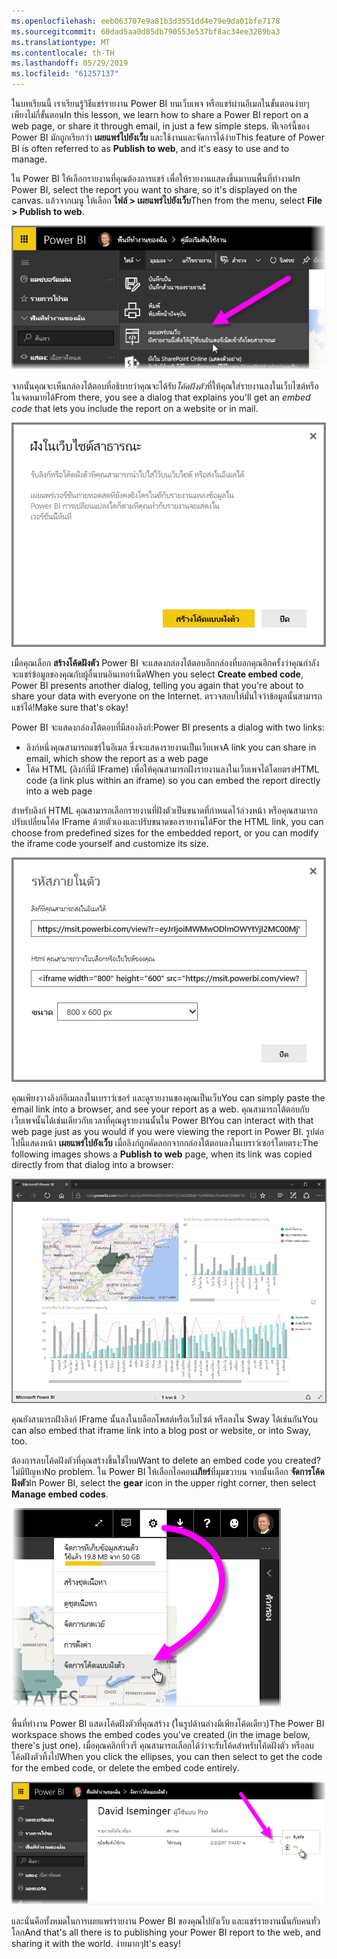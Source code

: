 ```yaml
---
ms.openlocfilehash: eeb063707e9a81b3d3551dd4e79e9da01bfe7178
ms.sourcegitcommit: 60dad5aa0d85db790553e537bf8ac34ee3289ba3
ms.translationtype: MT
ms.contentlocale: th-TH
ms.lasthandoff: 05/29/2019
ms.locfileid: "61257137"
---
```

<span data-ttu-id="87f2e-101">ในบทเรียนนี้ เราเรียนรู้วิธีแชร์รายงาน Power BI บนเว็บเพจ หรือแชร์ผ่านอีเมลในขั้นตอนง่ายๆ เพียงไม่กี่ขั้นตอน</span><span class="sxs-lookup"><span data-stu-id="87f2e-101">In this lesson, we learn how to share a Power BI report on a web page, or share it through email, in just a few simple steps.</span></span> <span data-ttu-id="87f2e-102">ฟีเจอร์นี้ของ Power BI มักถูกเรียกว่า **เผยแพร่ไปยังเว็บ** และใช้งานและจัดการได้ง่าย</span><span class="sxs-lookup"><span data-stu-id="87f2e-102">This feature of Power BI is often referred to as **Publish to web**, and it's easy to use and to manage.</span></span>

<span data-ttu-id="87f2e-103">ใน Power BI ให้เลือกรายงานที่คุณต้องการแชร์ เพื่อให้รายงานแสดงขึ้นมาบนพื้นที่ทำงาน</span><span class="sxs-lookup"><span data-stu-id="87f2e-103">In Power BI, select the report you want to share, so it's displayed on the canvas.</span></span> <span data-ttu-id="87f2e-104">แล้วจากเมนู ให้เลือก **ไฟล์ > เผยแพร่ไปยังเว็บ**</span><span class="sxs-lookup"><span data-stu-id="87f2e-104">Then from the menu, select **File > Publish to web**.</span></span>

![](media/6-6-publish-to-web/6-6_1a.png)

<span data-ttu-id="87f2e-105">จากนั้นคุณจะเห็นกล่องโต้ตอบที่อธิบายว่าคุณจะได้รับ*โค้ดฝังตัว*ที่ให้คุณใส่รายงานลงในเว็บไซต์หรือในจดหมายได้</span><span class="sxs-lookup"><span data-stu-id="87f2e-105">From there, you see a dialog that explains you'll get an *embed code* that lets you include the report on a website or in mail.</span></span>

![](media/6-6-publish-to-web/6-6_2.png)

<span data-ttu-id="87f2e-106">เมื่อคุณเลือก **สร้างโค้ดฝังตัว** Power BI จะแสดงกล่องโต้ตอบอีกกล่องที่บอกคุณอีกครั้งว่าคุณกำลังจะแชร์ข้อมูลของคุณกับผู้อื่นบนอินเทอร์เน็ต</span><span class="sxs-lookup"><span data-stu-id="87f2e-106">When you select **Create embed code**, Power BI presents another dialog, telling you again that you're about to share your data with everyone on the Internet.</span></span> <span data-ttu-id="87f2e-107">ตรวจสอบให้มั่นใจว่าข้อมูลนั้นสามารถแชร์ได้!</span><span class="sxs-lookup"><span data-stu-id="87f2e-107">Make sure that's okay!</span></span>

<span data-ttu-id="87f2e-108">Power BI จะแสดงกล่องโต้ตอบที่มีสองลิงก์:</span><span class="sxs-lookup"><span data-stu-id="87f2e-108">Power BI presents a dialog with two links:</span></span>

* <span data-ttu-id="87f2e-109">ลิงก์หนึ่งคุณสามารถแชร์ในอีเมล ซึ่งจะแสดงรายงานเป็นเว็บเพจ</span><span class="sxs-lookup"><span data-stu-id="87f2e-109">A link you can share in email, which show the report as a web page</span></span>
* <span data-ttu-id="87f2e-110">โค้ด HTML (ลิงก์ที่มี IFrame) เพื่อให้คุณสามารถฝังรายงานลงในเว็บเพจได้โดยตรง</span><span class="sxs-lookup"><span data-stu-id="87f2e-110">HTML code (a link plus within an iframe) so you can embed the report directly into a web page</span></span>

<span data-ttu-id="87f2e-111">สำหรับลิงก์ HTML คุณสามารถเลือกรายงานที่ฝังตัวเป็นขนาดที่กำหนดไว้ล่วงหน้า หรือคุณสามารถปรับเปลี่ยนโค้ด IFrame ด้วยตัวเองและปรับขนาดของรายงานได้</span><span class="sxs-lookup"><span data-stu-id="87f2e-111">For the HTML link, you can choose from predefined sizes for the embedded report, or you can modify the iframe code yourself and customize its size.</span></span>

![](media/6-6-publish-to-web/6-6_3.png)

<span data-ttu-id="87f2e-112">คุณเพียงวางลิงก์อีเมลลงในเบราว์เซอร์ และดูรายงานของคุณเป็นเว็บ</span><span class="sxs-lookup"><span data-stu-id="87f2e-112">You can simply paste the email link into a browser, and see your report as a web.</span></span> <span data-ttu-id="87f2e-113">คุณสามารถโต้ตอบกับเว็บเพจนั้นได้เช่นเดียวกับเวลาที่คุณดูรายงานนั้นใน Power BI</span><span class="sxs-lookup"><span data-stu-id="87f2e-113">You can interact with that web page just as you would if you were viewing the report in Power BI.</span></span> <span data-ttu-id="87f2e-114">รูปต่อไปนี้แสดงหน้า **เผยแพร่ไปยังเว็บ** เมื่อลิงก์ถูกคัดลอกจากกล่องโต้ตอบลงในเบราว์เซอร์โดยตรง:</span><span class="sxs-lookup"><span data-stu-id="87f2e-114">The following images shows a **Publish to web** page, when its link was copied directly from that dialog into a browser:</span></span>

![](media/6-6-publish-to-web/6-6_4.png)

<span data-ttu-id="87f2e-115">คุณยังสามารถฝังลิงก์ IFrame นั้นลงในบล็อกโพสต์หรือเว็บไซต์ หรือลงใน Sway ได้เช่นกัน</span><span class="sxs-lookup"><span data-stu-id="87f2e-115">You can also embed that iframe link into a blog post or website, or into Sway, too.</span></span>

<span data-ttu-id="87f2e-116">ต้องการลบโค้ดฝังตัวที่คุณสร้างขึ้นใช่ไหม</span><span class="sxs-lookup"><span data-stu-id="87f2e-116">Want to delete an embed code you created?</span></span> <span data-ttu-id="87f2e-117">ไม่มีปัญหา</span><span class="sxs-lookup"><span data-stu-id="87f2e-117">No problem.</span></span> <span data-ttu-id="87f2e-118">ใน Power BI ให้เลือกไอคอน**เกียร์**ที่มุมขวาบน จากนั้นเลือก **จัดการโค้ดฝังตัว**</span><span class="sxs-lookup"><span data-stu-id="87f2e-118">In Power BI, select the **gear** icon in the upper right corner, then select **Manage embed codes**.</span></span>

![](media/6-6-publish-to-web/6-6_5.png)

<span data-ttu-id="87f2e-119">พื้นที่ทำงาน Power BI แสดงโค้ดฝังตัวที่คุณสร้าง (ในรูปด้านล่างมีเพียงโค้ดเดียว)</span><span class="sxs-lookup"><span data-stu-id="87f2e-119">The Power BI workspace shows the embed codes you've created (in the image below, there's just one).</span></span> <span data-ttu-id="87f2e-120">เมื่อคุณคลิกที่วงรี คุณสามารถเลือกได้ว่าจะรับโค้ดสำหรับโค้ดฝังตัว หรือลบโค้ดฝังตัวทิ้งไป</span><span class="sxs-lookup"><span data-stu-id="87f2e-120">When you click the ellipses, you can then select to get the code for the embed code, or delete the embed code entirely.</span></span>

![](media/6-6-publish-to-web/6-6_6.png)

<span data-ttu-id="87f2e-121">และนั่นคือทั้งหมดในการเผยแพร่รายงาน Power BI ของคุณไปยังเว็บ และแชร์รายงานนั้นกับคนทั่วโลก</span><span class="sxs-lookup"><span data-stu-id="87f2e-121">And that's all there is to publishing your Power BI report to the web, and sharing it with the world.</span></span> <span data-ttu-id="87f2e-122">ง่ายมากๆ</span><span class="sxs-lookup"><span data-stu-id="87f2e-122">It's easy!</span></span>

